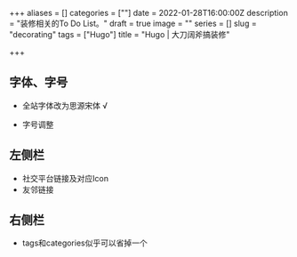 +++
aliases = []
categories = [""]
date = 2022-01-28T16:00:00Z
description = "装修相关的To Do List。"
draft = true
image = ""
series = []
slug = "decorating"
tags = ["Hugo"]
title = "Hugo | 大刀阔斧搞装修"

+++
## 字体、字号

* 全站字体改为思源宋体 √


* 字号调整

## 左侧栏

* 社交平台链接及对应Icon
* 友邻链接

## 右侧栏

* tags和categories似乎可以省掉一个